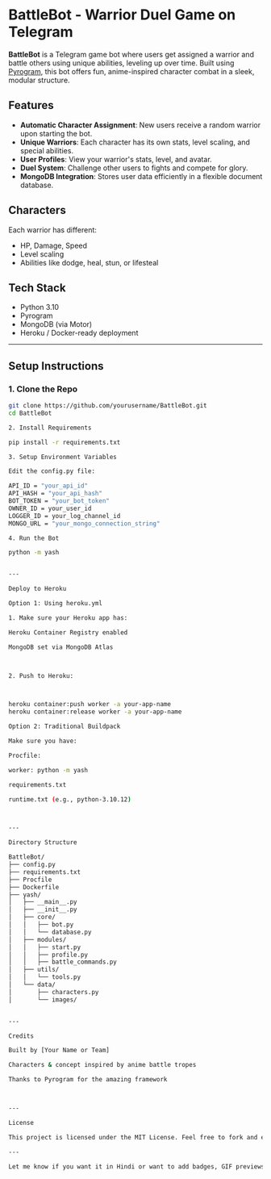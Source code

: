 # BattleBot - Warrior Duel Game on Telegram

**BattleBot** is a Telegram game bot where users get assigned a warrior and battle others using unique abilities, leveling up over time. Built using [Pyrogram](https://docs.pyrogram.org/), this bot offers fun, anime-inspired character combat in a sleek, modular structure.

## Features

- **Automatic Character Assignment**: New users receive a random warrior upon starting the bot.
- **Unique Warriors**: Each character has its own stats, level scaling, and special abilities.
- **User Profiles**: View your warrior's stats, level, and avatar.
- **Duel System**: Challenge other users to fights and compete for glory.
- **MongoDB Integration**: Stores user data efficiently in a flexible document database.

## Characters

Each warrior has different:
- HP, Damage, Speed
- Level scaling
- Abilities like dodge, heal, stun, or lifesteal

## Tech Stack

- Python 3.10
- Pyrogram
- MongoDB (via Motor)
- Heroku / Docker-ready deployment

---

## Setup Instructions

### 1. Clone the Repo
```bash
git clone https://github.com/yourusername/BattleBot.git
cd BattleBot

2. Install Requirements

pip install -r requirements.txt

3. Setup Environment Variables

Edit the config.py file:

API_ID = "your_api_id"
API_HASH = "your_api_hash"
BOT_TOKEN = "your_bot_token"
OWNER_ID = your_user_id
LOGGER_ID = your_log_channel_id
MONGO_URL = "your_mongo_connection_string"

4. Run the Bot

python -m yash


---

Deploy to Heroku

Option 1: Using heroku.yml

1. Make sure your Heroku app has:

Heroku Container Registry enabled

MongoDB set via MongoDB Atlas



2. Push to Heroku:



heroku container:push worker -a your-app-name
heroku container:release worker -a your-app-name

Option 2: Traditional Buildpack

Make sure you have:

Procfile:

worker: python -m yash

requirements.txt

runtime.txt (e.g., python-3.10.12)



---

Directory Structure

BattleBot/
├── config.py
├── requirements.txt
├── Procfile
├── Dockerfile
├── yash/
│   ├── __main__.py
│   ├── __init__.py
│   ├── core/
│   │   ├── bot.py
│   │   └── database.py
│   ├── modules/
│   │   ├── start.py
│   │   ├── profile.py
│   │   ├── battle_commands.py
│   ├── utils/
│   │   └── tools.py
│   └── data/
│       ├── characters.py
│       └── images/


---

Credits

Built by [Your Name or Team]

Characters & concept inspired by anime battle tropes

Thanks to Pyrogram for the amazing framework



---

License

This project is licensed under the MIT License. Feel free to fork and expand!

---

Let me know if you want it in Hindi or want to add badges, GIF previews, or contribution instructions too.

